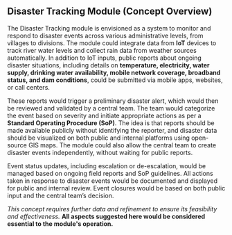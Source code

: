 ## Disaster Tracking Module (Concept Overview)

The Disaster Tracking module is envisioned as a system to monitor and respond to disaster events across various administrative levels, from villages to divisions. The module could integrate data from **IoT** devices to track river water levels and collect rain data from weather sources automatically. In addition to IoT inputs, public reports about ongoing disaster situations, including details on **temperature, electricity, water supply, drinking water availability, mobile network coverage, broadband status, and dam conditions**, could be submitted via mobile apps, websites, or call centers.

These reports would trigger a preliminary disaster alert, which would then be reviewed and validated by a central team. The team would categorize the event based on severity and initiate appropriate actions as per a **Standard Operating Procedure (SoP)**. The idea is that reports should be made available publicly without identifying the reporter, and disaster data should be visualized on both public and internal platforms using open-source GIS maps. The module could also allow the central team to create disaster events independently, without waiting for public reports.

Event status updates, including escalation or de-escalation, would be managed based on ongoing field reports and SoP guidelines. All actions taken in response to disaster events would be documented and displayed for public and internal review. Event closures would be based on both public input and the central team’s decision.

*This concept requires further data and refinement to ensure its feasibility and effectiveness.* **All aspects suggested here would be considered essential to the module's operation.**
